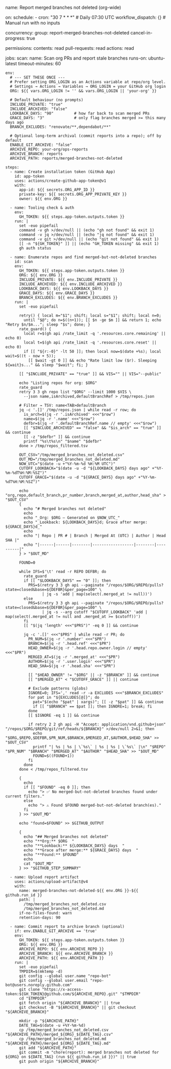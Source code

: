 name: Report merged branches not deleted (org-wide)

on:
  schedule:
    - cron: "30 7 * * *"   # Daily 07:30 UTC
  workflow_dispatch: {}     # Manual run with no inputs

concurrency:
  group: report-merged-branches-not-deleted
  cancel-in-progress: true

permissions:
  contents: read
  pull-requests: read
  actions: read

jobs:
  scan:
    name: Scan org PRs and report stale branches
    runs-on: ubuntu-latest
    timeout-minutes: 60

    env:
      # --- SET THESE ONCE ---
      # Prefer setting ORG_LOGIN as an Actions variable at repo/org level.
      # Settings → Actions → Variables → ORG_LOGIN = your GitHub org login
      ORG: ${{ vars.ORG_LOGIN != '' && vars.ORG_LOGIN || 'your-org' }}

      # Default behaviour (no prompts)
      INCLUDE_PRIVATE: "true"
      INCLUDE_ARCHIVED: "false"
      LOOKBACK_DAYS: "90"         # how far back to scan merged PRs
      GRACE_DAYS: "3"             # only flag branches merged >= this many days ago
      BRANCH_EXCLUDES: "renovate/**,dependabot/**"

      # Optional long-term archival (commit reports into a repo); off by default
      ENABLE_GIT_ARCHIVE: "false"
      ARCHIVE_REPO: your-org/ops-reports
      ARCHIVE_BRANCH: reports
      ARCHIVE_PATH: reports/merged-branches-not-deleted

    steps:
      - name: Create installation token (GitHub App)
        id: app-token
        uses: actions/create-github-app-token@v1
        with:
          app-id: ${{ secrets.ORG_APP_ID }}
          private-key: ${{ secrets.ORG_APP_PRIVATE_KEY }}
          owner: ${{ env.ORG }}

      - name: Tooling check & auth
        env:
          GH_TOKEN: ${{ steps.app-token.outputs.token }}
        run: |
          set -euo pipefail
          command -v gh >/dev/null || (echo "gh not found" && exit 1)
          command -v jq >/dev/null || (echo "jq not found" && exit 1)
          command -v git >/dev/null || (echo "git not found" && exit 1)
          [[ -n "${GH_TOKEN}" ]] || (echo "GH_TOKEN missing" && exit 1)
          gh auth status

      - name: Enumerate repos and find merged-but-not-deleted branches
        id: scan
        env:
          GH_TOKEN: ${{ steps.app-token.outputs.token }}
          ORG: ${{ env.ORG }}
          INCLUDE_PRIVATE: ${{ env.INCLUDE_PRIVATE }}
          INCLUDE_ARCHIVED: ${{ env.INCLUDE_ARCHIVED }}
          LOOKBACK_DAYS: ${{ env.LOOKBACK_DAYS }}
          GRACE_DAYS: ${{ env.GRACE_DAYS }}
          BRANCH_EXCLUDES: ${{ env.BRANCH_EXCLUDES }}
        run: |
          set -euo pipefail

          retry() { local m="$1"; shift; local s="$1"; shift; local n=0;
            until "$@"; do n=$((n+1)); [[ $n -ge $m ]] && return 1; echo "Retry $n/$m..."; sleep "$s"; done; }
          rate_guard() {
            local r=$(gh api /rate_limit -q '.resources.core.remaining' || echo 0)
            local t=$(gh api /rate_limit -q '.resources.core.reset' || echo 0)
            if [[ "${r:-0}" -lt 50 ]]; then local now=$(date +%s); local wait=$((t - now + 5));
              [[ $wait -gt 0 ]] && echo "Rate limit low ($r). Sleeping ${wait}s..." && sleep "$wait"; fi; }

          [[ "$INCLUDE_PRIVATE" == "true" ]] && VIS="" || VIS="--public"

          echo "Listing repos for org: $ORG"
          rate_guard
          retry 3 3 gh repo list "$ORG" --limit 1000 $VIS \
            --json name,isArchived,defaultBranchRef > /tmp/repos.json

          # Filter → TSV: name<TAB>defaultBranch
          jq -c '.[]' /tmp/repos.json | while read -r row; do
            is_arch=$(jq -r '.isArchived' <<<"$row")
            name=$(jq -r '.name' <<<"$row")
            defbr=$(jq -r '.defaultBranchRef.name // empty' <<<"$row")
            [[ "$INCLUDE_ARCHIVED" == "false" && "$is_arch" == "true" ]] && continue
            [[ -z "$defbr" ]] && continue
            printf "%s\t%s\n" "$name" "$defbr"
          done > /tmp/repos_filtered.tsv

          OUT_CSV="/tmp/merged_branches_not_deleted.csv"
          OUT_MD="/tmp/merged_branches_not_deleted.md"
          NOW_UTC="$(date -u +"%Y-%m-%d %H:%M UTC")"
          CUTOFF_LOOKBACK="$(date -u -d "${LOOKBACK_DAYS} days ago" +"%Y-%m-%dT%H:%M:%SZ")"
          CUTOFF_GRACE="$(date -u -d "${GRACE_DAYS} days ago" +"%Y-%m-%dT%H:%M:%SZ")"

          echo "org,repo,default_branch,pr_number,branch,merged_at,author,head_sha" > "$OUT_CSV"
          {
            echo "# Merged branches not deleted"
            echo
            echo "_Org: $ORG — Generated on $NOW_UTC_"
            echo "_Lookback: ${LOOKBACK_DAYS}d; Grace after merge: ${GRACE_DAYS}d_"
            echo
            echo "| Repo | PR # | Branch | Merged At (UTC) | Author | Head SHA |"
            echo "|------|------|--------|------------------|--------|----------|"
          } > "$OUT_MD"

          FOUND=0

          while IFS=$'\t' read -r REPO DEFBR; do
            rate_guard
            if [[ "$LOOKBACK_DAYS" == "0" ]]; then
              PRS=$(retry 3 3 gh api --paginate "/repos/$ORG/$REPO/pulls?state=closed&base=${DEFBR}&per_page=100" \
                    | jq -s 'add | map(select(.merged_at != null))')
            else
              PRS=$(retry 3 3 gh api --paginate "/repos/$ORG/$REPO/pulls?state=closed&base=${DEFBR}&per_page=100" \
                    | jq -s --arg cutoff "$CUTOFF_LOOKBACK" 'add | map(select(.merged_at != null and .merged_at >= $cutoff))')
            fi
            [[ "$(jq 'length' <<<"$PRS")" -eq 0 ]] && continue

            jq -c '.[]' <<<"$PRS" | while read -r PR; do
              PR_NUM=$(jq -r '.number' <<<"$PR")
              BRANCH=$(jq -r '.head.ref' <<<"$PR")
              HEAD_OWNER=$(jq -r '.head.repo.owner.login // empty' <<<"$PR")
              MERGED_AT=$(jq -r '.merged_at' <<<"$PR")
              AUTHOR=$(jq -r '.user.login' <<<"$PR")
              HEAD_SHA=$(jq -r '.head.sha' <<<"$PR")

              [[ "$HEAD_OWNER" != "$ORG" || -z "$BRANCH" ]] && continue
              [[ "$MERGED_AT" < "$CUTOFF_GRACE" ]] || continue

              # Exclude patterns (globs)
              IGNORE=0; IFS=',' read -r -a EXCLUDES <<<"$BRANCH_EXCLUDES"
              for pat in "${EXCLUDES[@]}"; do
                pat="$(echo "$pat" | xargs)"; [[ -z "$pat" ]] && continue
                if [[ "$BRANCH" == $pat ]]; then IGNORE=1; break; fi
              done
              [[ $IGNORE -eq 1 ]] && continue

              if retry 2 2 gh api -H "Accept: application/vnd.github+json" "/repos/$ORG/$REPO/git/ref/heads/${BRANCH}" >/dev/null 2>&1; then
                echo "$ORG,$REPO,$DEFBR,$PR_NUM,$BRANCH,$MERGED_AT,$AUTHOR,$HEAD_SHA" >> "$OUT_CSV"
                printf "| %s | %s | \`%s\` | %s | %s | \`%s\` |\n" "$REPO" "$PR_NUM" "$BRANCH" "$MERGED_AT" "$AUTHOR" "$HEAD_SHA" >> "$OUT_MD"
                FOUND=$((FOUND+1))
              fi
            done
          done < /tmp/repos_filtered.tsv

          {
            echo
            if [[ "$FOUND" -eq 0 ]]; then
              echo "> ✅ No merged-but-not-deleted branches found under current filters."
            else
              echo "> ⚠️ Found $FOUND merged-but-not-deleted branch(es)."
            fi
          } >> "$OUT_MD"

          echo "found=$FOUND" >> $GITHUB_OUTPUT

          {
            echo "## Merged branches not deleted"
            echo "**Org:** $ORG  "
            echo "**Lookback:** ${LOOKBACK_DAYS} days  "
            echo "**Grace after merge:** ${GRACE_DAYS} days  "
            echo "**Found:** $FOUND"
            echo
            cat "$OUT_MD"
          } >> "$GITHUB_STEP_SUMMARY"

      - name: Upload report artifact
        uses: actions/upload-artifact@v4
        with:
          name: merged-branches-not-deleted-${{ env.ORG }}-${{ github.run_id }}
          path: |
            /tmp/merged_branches_not_deleted.csv
            /tmp/merged_branches_not_deleted.md
          if-no-files-found: warn
          retention-days: 90

      - name: Commit report to archive branch (optional)
        if: env.ENABLE_GIT_ARCHIVE == 'true'
        env:
          GH_TOKEN: ${{ steps.app-token.outputs.token }}
          ORG: ${{ env.ORG }}
          ARCHIVE_REPO: ${{ env.ARCHIVE_REPO }}
          ARCHIVE_BRANCH: ${{ env.ARCHIVE_BRANCH }}
          ARCHIVE_PATH: ${{ env.ARCHIVE_PATH }}
        run: |
          set -euo pipefail
          TMPDIR=$(mktemp -d)
          git config --global user.name "repo-bot"
          git config --global user.email "repo-bot@users.noreply.github.com"
          git clone "https://x-access-token:${GH_TOKEN}@github.com/${ARCHIVE_REPO}.git" "$TMPDIR"
          cd "$TMPDIR"
          git fetch origin "${ARCHIVE_BRANCH}" || true
          git checkout -B "${ARCHIVE_BRANCH}" || git checkout "${ARCHIVE_BRANCH}"

          mkdir -p "${ARCHIVE_PATH}"
          DATE_TAG=$(date -u +%Y-%m-%d)
          cp /tmp/merged_branches_not_deleted.csv "${ARCHIVE_PATH}/merged_${ORG}_${DATE_TAG}.csv"
          cp /tmp/merged_branches_not_deleted.md  "${ARCHIVE_PATH}/merged_${ORG}_${DATE_TAG}.md"
          git add "${ARCHIVE_PATH}"
          git commit -m "chore(report): merged branches not deleted for ${ORG} on ${DATE_TAG} (run ${{ github.run_id }})" || true
          git push origin "${ARCHIVE_BRANCH}"

